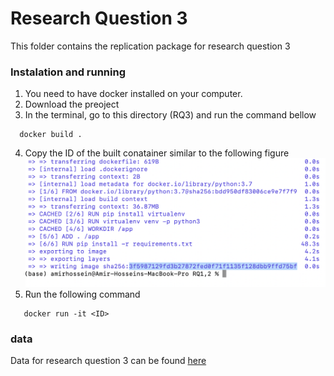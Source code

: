 # Research Question 3

This folder contains the replication package for research question 3

### Instalation and running

1. You need to have docker installed on your computer.
2. Download the preoject
3. In the terminal, go to this directory (RQ3) and run the command bellow

```
  docker build .

```

4. Copy the ID of the built conatainer similar to the following figure
   ![Image description](https://github.com/CESEL/BatchBuilderResearch/blob/master/RQ1%2C2/container_id.png)
5. Run the following command

```
   docker run -it <ID>

```

### data

Data for research question 3 can be found [here](https://github.com/CESEL/BatchBuilderResearch/tree/master/RQ3/data/extracted_project_travis)
